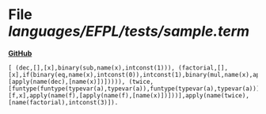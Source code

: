 # File _languages/EFPL/tests/sample.term_
**[GitHub](https://github.com/softlang/yas/blob/master/languages/EFPL/tests/sample.term)**
```
[ (dec,[],[x],binary(sub,name(x),intconst(1))), (factorial,[],[x],if(binary(eq,name(x),intconst(0)),intconst(1),binary(mul,name(x),apply(name(factorial),[apply(name(dec),[name(x)])])))), (twice,[funtype(funtype(typevar(a),typevar(a)),funtype(typevar(a),typevar(a)))],[f,x],apply(name(f),[apply(name(f),[name(x)])]))],apply(name(twice),[name(factorial),intconst(3)]).
```

